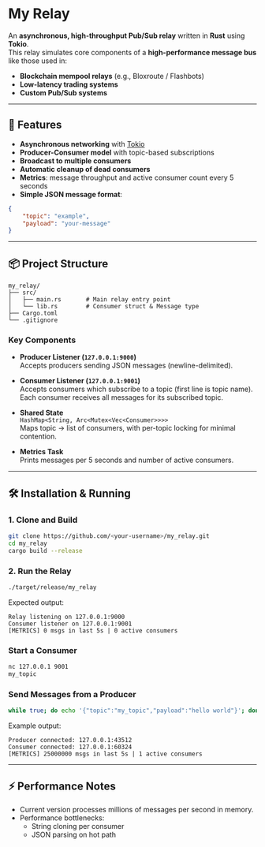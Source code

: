 # My Relay

An **asynchronous, high-throughput Pub/Sub relay** written in **Rust** using **Tokio**.  
This relay simulates core components of a **high-performance message bus** like those used in:

- **Blockchain mempool relays** (e.g., Bloxroute / Flashbots)
- **Low-latency trading systems**
- **Custom Pub/Sub systems**

---

## 🚀 Features

- **Asynchronous networking** with [Tokio](https://tokio.rs/)
- **Producer-Consumer model** with topic-based subscriptions
- **Broadcast to multiple consumers**
- **Automatic cleanup of dead consumers**
- **Metrics**: message throughput and active consumer count every 5 seconds
- **Simple JSON message format**:

```json
{
    "topic": "example",
    "payload": "your-message"
}
```

---

## 📦 Project Structure

```
my_relay/
├── src/
│   ├── main.rs       # Main relay entry point
│   └── lib.rs        # Consumer struct & Message type
├── Cargo.toml
└── .gitignore
```

### Key Components

- **Producer Listener (`127.0.0.1:9000`)**  
    Accepts producers sending JSON messages (newline-delimited).

- **Consumer Listener (`127.0.0.1:9001`)**  
    Accepts consumers which subscribe to a topic (first line is topic name).  
    Each consumer receives all messages for its subscribed topic.

- **Shared State**  
    `HashMap<String, Arc<Mutex<Vec<Consumer>>>>`  
    Maps topic → list of consumers, with per-topic locking for minimal contention.

- **Metrics Task**  
    Prints messages per 5 seconds and number of active consumers.

---

## 🛠️ Installation & Running

### 1. Clone and Build

```bash
git clone https://github.com/<your-username>/my_relay.git
cd my_relay
cargo build --release
```

### 2. Run the Relay

```bash
./target/release/my_relay
```

Expected output:

```
Relay listening on 127.0.0.1:9000
Consumer listener on 127.0.0.1:9001
[METRICS] 0 msgs in last 5s | 0 active consumers
```

### Start a Consumer

```bash
nc 127.0.0.1 9001
my_topic
```

### Send Messages from a Producer

```bash
while true; do echo '{"topic":"my_topic","payload":"hello world"}'; done | nc 127.0.0.1 9000
```

Example output:

```
Producer connected: 127.0.0.1:43512
Consumer connected: 127.0.0.1:60324
[METRICS] 25000000 msgs in last 5s | 1 active consumers
```

---

## ⚡ Performance Notes

- Current version processes millions of messages per second in memory.
- Performance bottlenecks:
    - String cloning per consumer
    - JSON parsing on hot path
